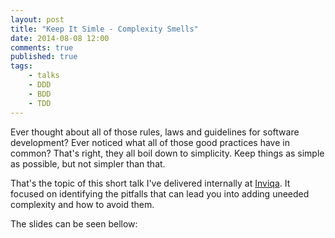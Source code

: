 ```yaml
---
layout: post
title: "Keep It Simle - Complexity Smells"
date: 2014-08-08 12:00
comments: true
published: true
tags:
    - talks
    - DDD
    - BDD
    - TDD
---
```


Ever thought about all of those rules, laws and guidelines for software
development? Ever noticed what all of those good practices have in common?
That's right, they all boil down to simplicity. Keep things as simple as
possible, but not simpler than that.

That's the topic of this short talk I've delivered internally at
[Inviqa](http://inviqa.com). It focused on identifying the pitfalls that can
lead you into adding uneeded complexity and how to avoid them.

The slides can be seen bellow:

<script async class="speakerdeck-embed"
data-id="24851290101401328edc52d4282366ee" data-ratio="1.77777777777778"
src="//speakerdeck.com/assets/embed.js"></script>

